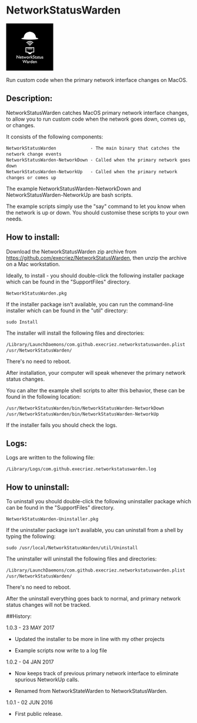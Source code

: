 # NetworkStatusWarden
![Logo](images/NetworkStatusWarden.jpg "Logo")

Run custom code when the primary network interface changes on MacOS.

## Description:

NetworkStatusWarden catches MacOS primary network interface changes, to allow you to run custom code when the network goes down, comes up, or changes.

It consists of the following components:

	NetworkStatusWarden             - The main binary that catches the network change events
	NetworkStatusWarden-NetworkDown - Called when the primary network goes down
	NetworkStatusWarden-NetworkUp   - Called when the primary network changes or comes up

The example NetworkStatusWarden-NetworkDown and NetworkStatusWarden-NetworkUp are bash scripts.

The example scripts simply use the "say" command to let you know when the network is up or down. You should customise these scripts to your own needs.


## How to install:

Download the NetworkStatusWarden zip archive from <https://github.com/execriez/NetworkStatusWarden>, then unzip the archive on a Mac workstation.

Ideally, to install - you should double-click the following installer package which can be found in the "SupportFiles" directory.

	NetworkStatusWarden.pkg
	
If the installer package isn't available, you can run the command-line installer which can be found in the "util" directory:

	sudo Install

The installer will install the following files and directories:

	/Library/LaunchDaemons/com.github.execriez.networkstatuswarden.plist
	/usr/NetworkStatusWarden/

There's no need to reboot.

After installation, your computer will speak whenever the primary network status changes.

You can alter the example shell scripts to alter this behavior, these can be found in the following location:

	/usr/NetworkStatusWarden/bin/NetworkStatusWarden-NetworkDown
	/usr/NetworkStatusWarden/bin/NetworkStatusWarden-NetworkUp

If the installer fails you should check the logs.

## Logs:

Logs are written to the following file:

	/Library/Logs/com.github.execriez.networkstatuswarden.log

## How to uninstall:

To uninstall you should double-click the following uninstaller package which can be found in the "SupportFiles" directory.

	NetworkStatusWarden-Uninstaller.pkg
	
If the uninstaller package isn't available, you can uninstall from a shell by typing the following:

	sudo /usr/local/NetworkStatusWarden/util/Uninstall

The uninstaller will uninstall the following files and directories:

	/Library/LaunchDaemons/com.github.execriez.networkstatuswarden.plist
	/usr/NetworkStatusWarden/

There's no need to reboot.

After the uninstall everything goes back to normal, and primary network status changes will not be tracked.

##History:

1.0.3 - 23 MAY 2017

* Updated the installer to be more in line with my other projects

* Example scripts now write to a log file

1.0.2 - 04 JAN 2017

* Now keeps track of previous primary network interface to eliminate spurious NetworkUp calls.
 
* Renamed from NetworkStateWarden to NetworkStatusWarden.

1.0.1 - 02 JUN 2016

* First public release.
